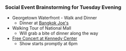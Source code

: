 ### Social Event Brainstorming for Tuesday Evening

* Georgetown Waterfront - Walk and Dinner
  * Dinner at [Bangkok Joe's](http://www.bangkokjoesdc.com/)
* Walking Tour of National Mall
  * Will grab a bite of dinner along the way
* [Free Concert at Kennedy Center](http://www.kennedy-center.org/Video/Performance/63406)
  * Show starts promptly at 6pm
